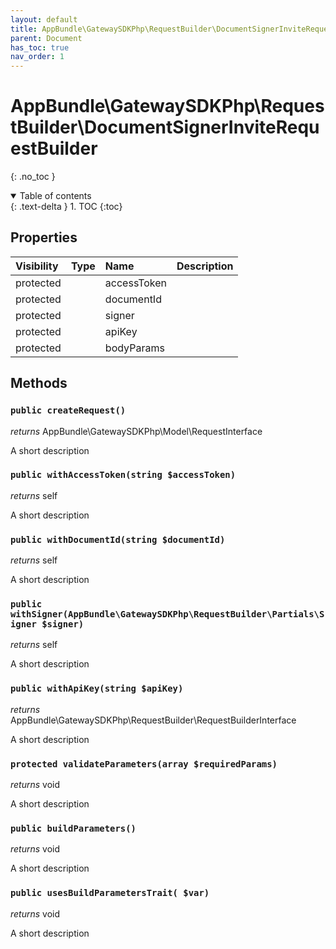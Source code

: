 ```yaml
---
layout: default
title: AppBundle\GatewaySDKPhp\RequestBuilder\DocumentSignerInviteRequestBuilder
parent: Document
has_toc: true
nav_order: 1
---
```


# AppBundle\GatewaySDKPhp\RequestBuilder\DocumentSignerInviteRequestBuilder
{: .no_toc }

<details open markdown="block">
  <summary>
    Table of contents
  </summary>
  {: .text-delta }
1. TOC
{:toc}
</details>

## Properties

| Visibility | Type | Name | Description |
| :--- | :--- | :--- | :--- |
| protected |  | accessToken |  |
| protected |  | documentId |  |
| protected |  | signer |  |
| protected |  | apiKey |  |
| protected |  | bodyParams |  |


## Methods

### `public createRequest()`

*returns* AppBundle\GatewaySDKPhp\Model\RequestInterface

A short description

### `public withAccessToken(string $accessToken)`

*returns* self

A short description

### `public withDocumentId(string $documentId)`

*returns* self

A short description

### `public withSigner(AppBundle\GatewaySDKPhp\RequestBuilder\Partials\Signer $signer)`

*returns* self

A short description

### `public withApiKey(string $apiKey)`

*returns* AppBundle\GatewaySDKPhp\RequestBuilder\RequestBuilderInterface

A short description

### `protected validateParameters(array $requiredParams)`

*returns* void

A short description

### `public buildParameters()`

*returns* void

A short description

### `public usesBuildParametersTrait( $var)`

*returns* void

A short description

